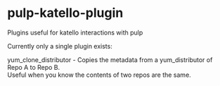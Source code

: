 pulp-katello-plugin
===================

Plugins useful for katello interactions with pulp

Currently only a single plugin exists:


yum_clone_distributor  - Copies the metadata from a yum_distributor of Repo A to Repo B.  
                         Useful when you know the contents of two repos are the same.
